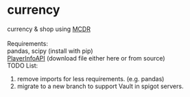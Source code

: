 # currency
currency &amp; shop using <a href='https://github.com/Fallen-Breath/MCDReforged'>MCDR</a> <br/>
<br/>
Requirements: <br/>
pandas, scipy (install with pip) <br/>
<a href="https://github.com/TISUnion/PlayerInfoAPI">PlayerInfoAPI</a> (download file either here or from source)
<br/>
TODO List: <br/>
1. remove imports for less requirements. (e.g. pandas) <br/>
2. migrate to a new branch to support Vault in spigot servers. <br/>
